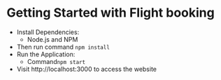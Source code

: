 # Getting Started with Flight booking


- Install Dependencies:
    - Node.js and NPM
- Then run command `npm install`
- Run the Application:
    - Command`npm start`
- Visit http://localhost:3000 to access the website
